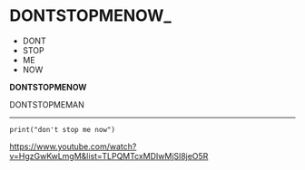 # DONTSTOPMENOW_

- DONT
- STOP
- ME
- NOW

**DONTSTOPMENOW**

DONTSTOPMEMAN


----------------------------------------


```
print("don't stop me now")
```



https://www.youtube.com/watch?v=HgzGwKwLmgM&list=TLPQMTcxMDIwMjSl8jeO5R

